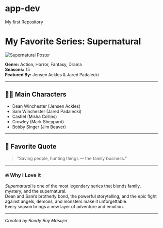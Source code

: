 # app-dev
My first Repository
# My Favorite Series: Supernatural

![Supernatural Poster](https://upload.wikimedia.org/wikipedia/en/3/3d/Supernatural_season_15.jpg)

**Genre:** Action, Horror, Fantasy, Drama  
**Seasons:** 15  
**Featured By:** Jensen Ackles & Jared Padalecki  

---

## 🧙‍♂️ Main Characters
- Dean Winchester (Jensen Ackles)
- Sam Winchester (Jared Padalecki)
- Castiel (Misha Collins)
- Crowley (Mark Sheppard)
- Bobby Singer (Jim Beaver)

---

## 💬 Favorite Quote
> "Saving people, hunting things — the family business."

---

### 🔥 Why I Love It
*Supernatural* is one of the most legendary series that blends family, mystery, and the supernatural.  
Dean and Sam’s brotherly bond, the powerful storytelling, and the epic fight against angels, demons, and monsters make it unforgettable.  
Every season brings a new layer of adventure and emotion.

---

*Created by Randy Boy Masujer*
